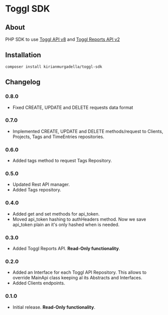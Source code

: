 # Toggl SDK

## About

PHP SDK to use [Toggl API v8](https://github.com/toggl/toggl_api_docs/blob/master/toggl_api.md) and [Toggl Reports API v2](https://github.com/toggl/toggl_api_docs/blob/master/reports.md)

## Installation

```
composer install kirianmurgadella/toggl-sdk
```

## Changelog

### 0.8.0

- Fixed CREATE, UPDATE and DELETE requests data format

### 0.7.0

- Implemented CREATE, UPDATE and DELETE methods/request to Clients, Projects, Tags and TimeEntries repositories.

### 0.6.0

- Added tags method to request Tags Repository.

### 0.5.0

- Updated Rest API manager.
- Added Tags repository.

### 0.4.0

- Added get and set methods for api_token.
- Moved api_token hashing to authHeaders method. Now we save api_token plain an it's only hashed when is needed.

### 0.3.0

- Added Toggl Reports API. **Read-Only functionality**.

### 0.2.0

- Added an Interface for each Toggl API Repository. This allows to override MainApi class keeping al its Abstracts and Interfaces.
- Added Clients endpoints.

### 0.1.0

- Initial release. **Read-Only functionality**.